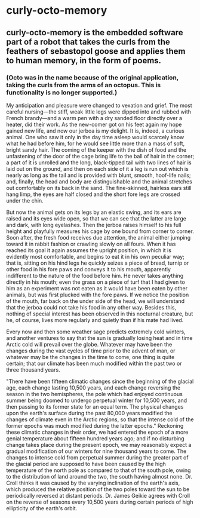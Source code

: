 # curly-octo-memory

## curly-octo-memory is the embedded software part of a robot that takes the curls from the feathers of sebastopol goose and applies them to human memory, in the form of poems.

### (Octo was in the name because of the original application, taking the curls from the arms of an octopus. This is functionality is no longer supported.)
My anticipation and pleasure were changed to vexation and grief. The most careful nursing—the stiff, weak little legs were dipped into and rubbed with French brandy—and a warm pen with a dry sanded floor directly over a heater, did their work. As the new-comer got on his feet again my hope gained new life, and now our jerboa is my delight. It is, indeed, a curious animal. One who saw it only in the day time asleep would scarcely know what he had before him, for he would see little more than a mass of soft, bright sandy hair. The coming of the keeper with the dish of food and the unfastening of the door of the cage bring life to the ball of hair in the corner; a part of it is unrolled and the long, black-tipped tail with two lines of hair is laid out on the ground, and then on each side of it a leg is run out which is nearly as long as the tail and is provided with blunt, smooth, hoof-life nails; and, finally, the head and body are distinguishable and the animal stretches out comfortably on its back in the sand. The fine-skinned, hairless ears still hang limp, the eyes are half closed and the short fore legs are crossed under the chin.

But now the animal gets on its legs by an elastic swing, and its ears are raised and its eyes wide open, so that we can see that the latter are large and dark, with long eyelashes. Then the jerboa raises himself to his full height and playfully measures his cage by one bound from corner to corner. Soon after, the fresh food receives due attention, the animal either jumping toward it in rabbit fashion or crawling slowly on all fours. When it has reached its goal it again assumes the upright position, in which it is evidently most comfortable, and begins to eat it in his own peculiar way; that is, sitting on his hind legs he quickly seizes a piece of bread, turnip or other food in his fore paws and conveys it to his mouth, apparently indifferent to the nature of the food before him. He never takes anything directly in his mouth; even the grass on a piece of turf that I had given to him as an experiment was not eaten as it would have been eaten by other animals, but was first plucked with the fore paws. If we notice the position of the mouth, far back on the under side of the head, we will understand that the jerboa could not take his food in any other way. Besides this, nothing of special interest has been observed in this nocturnal creature, but he, of course, lives more regularly and quietly than if his mate had lived.

Every now and then some weather sage predicts extremely cold winters, and another ventures to say that the sun is gradually losing heat and in time Arctic cold will prevail over the globe. Whatever may have been the changes during the vast cycles of time prior to the advent of man, or whatever may be the changes in the time to come, one thing is quite certain; that our climate has been much modified within the past two or three thousand years.

"There have been fifteen climatic changes since the beginning of the glacial age, each change lasting 10,500 years, and each change reversing the season in the two hemispheres, the pole which had enjoyed continuous summer being doomed to undergo perpetual winter for 10,500 years, and then passing to its former state for an equal term. The physical changes upon the earth's surface during the past 80,000 years modified the changes of climate even in the Arctic regions, so that the intense cold of the former epochs was much modified during the latter epochs." Reckoning these climatic changes in their order, we had entered the epoch of a more genial temperature about fifteen hundred years ago; and if no disturbing change takes place during the present epoch, we may reasonably expect a gradual modification of our winters for nine thousand years to come. The changes to intense cold from perpetual summer during the greater part of the glacial period are supposed to have been caused by the high temperature of the north pole as compared to that of the south pole, owing to the distribution of land around the two, the south having almost none. Dr. Croll thinks it was caused by the varying inclination of the earth's axis, which produced the relative position of the two poles toward the sun to be periodically reversed at distant periods. Dr. James Geikie agrees with Croll on the reverse of seasons every 10,500 years during certain periods of high ellipticity of the earth's orbit.


